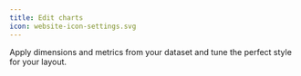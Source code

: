 ```yaml
---
title: Edit charts
icon: website-icon-settings.svg
---
```


Apply dimensions and metrics from your dataset and tune the perfect style for your layout. 
